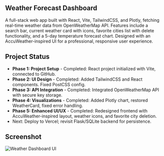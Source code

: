 ## Weather Forecast Dashboard

A full-stack web app built with React, Vite, TailwindCSS, and Plotly, fetching real-time weather data from OpenWeatherMap API. Features include a search bar, current weather card with icons, favorite cities list with delete functionality, and a 5-day temperature forecast chart. Designed with an AccuWeather-inspired UI for a professional, responsive user experience.

## Project Status
- **Phase 1: Project Setup** - Completed: React project initialized with Vite, connected to GitHub.
- **Phase 2: UI Design** - Completed: Added TailwindCSS and React components. Fixed PostCSS config.
- **Phase 3: API Integration** - Completed: Integrated OpenWeatherMap API with secure key storage.
- **Phase 4: Visualizations** - Completed: Added Plotly chart, restored WeatherCard, fixed error handling.
- **Phase 5: Enhanced UI/UX** - Completed: Redesigned frontend with AccuWeather-inspired layout, weather icons, and favorite city deletion.
- Next: Deploy to Vercel; revisit Flask/SQLite backend for persistence.

## Screenshot
![Weather Dashboard UI](https://github.com/Amirshakk/Weather-Dashboard/raw/main/screenshot.png)